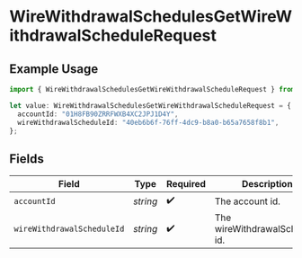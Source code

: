 # WireWithdrawalSchedulesGetWireWithdrawalScheduleRequest

## Example Usage

```typescript
import { WireWithdrawalSchedulesGetWireWithdrawalScheduleRequest } from "@apexfintechsolutions/ascend-sdk/models/operations";

let value: WireWithdrawalSchedulesGetWireWithdrawalScheduleRequest = {
  accountId: "01H8FB90ZRRFWXB4XC2JPJ1D4Y",
  wireWithdrawalScheduleId: "40eb6b6f-76ff-4dc9-b8a0-b65a7658f8b1",
};
```

## Fields

| Field                                | Type                                 | Required                             | Description                          | Example                              |
| ------------------------------------ | ------------------------------------ | ------------------------------------ | ------------------------------------ | ------------------------------------ |
| `accountId`                          | *string*                             | :heavy_check_mark:                   | The account id.                      | 01H8FB90ZRRFWXB4XC2JPJ1D4Y           |
| `wireWithdrawalScheduleId`           | *string*                             | :heavy_check_mark:                   | The wireWithdrawalSchedule id.       | 40eb6b6f-76ff-4dc9-b8a0-b65a7658f8b1 |